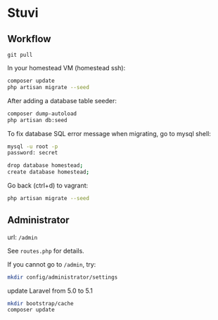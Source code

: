 # Stuvi

## Workflow

`git pull`

In your homestead VM (homestead ssh):

```bash
composer update
php artisan migrate --seed
```

After adding a database table seeder:

```bash
composer dump-autoload
php artisan db:seed
```

To fix database SQL error message when migrating, go to mysql shell:

```bash
mysql -u root -p
password: secret

drop database homestead;
create database homestead;
```

Go back (ctrl+d) to vagrant:

```bash
php artisan migrate --seed
```

## Administrator

url: `/admin`

See `routes.php` for details.

If you cannot go to `/admin`, try:

```bash
mkdir config/administrator/settings
```

update Laravel from 5.0 to 5.1

```bash
mkdir bootstrap/cache
composer update
```

